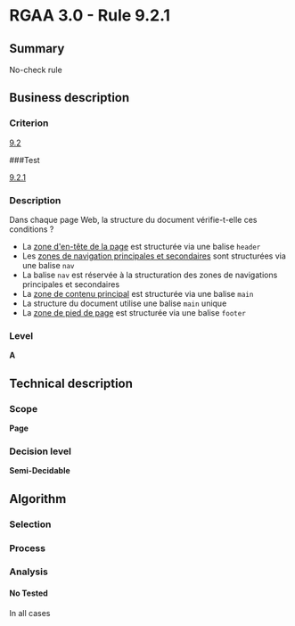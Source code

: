 # RGAA 3.0 -  Rule 9.2.1

## Summary

No-check rule

## Business description

### Criterion

[9.2](http://references.modernisation.gouv.fr/referentiel-technique-0#crit-9-2)

###Test

[9.2.1](http://disic.github.io/rgaa_referentiel_en/RGAA3.0_Criteria_English_version_v1.html#test-9-2-1)

### Description

Dans chaque page Web, la structure du document v&eacute;rifie-t-elle ces conditions ? 
 
 * La <a href="http://references.modernisation.gouv.fr/referentiel-technique-0#mZoneHeader">zone d'en-t&ecirc;te de la page</a> est structur&eacute;e via une balise `header` 
 * Les <a href="http://references.modernisation.gouv.fr/referentiel-technique-0#mMenuNav">zones de navigation principales et secondaires</a> sont structur&eacute;es via une balise `nav` 
 *  La balise `nav` est r&eacute;serv&eacute;e &agrave; la structuration des zones de navigations principales et secondaires 
 * La <a href="http://references.modernisation.gouv.fr/referentiel-technique-0#mZoneMain">zone de contenu principal</a> est structur&eacute;e via une balise `main` 
 * La structure du document utilise une balise `main` unique 
 * La <a href="http://references.modernisation.gouv.fr/referentiel-technique-0#mZoneFooter">zone de pied de page</a> est structur&eacute;e via une balise `footer` 


### Level

**A**

## Technical description

### Scope

**Page**

### Decision level

**Semi-Decidable**

## Algorithm

### Selection

### Process

### Analysis

#### No Tested 

In all cases
